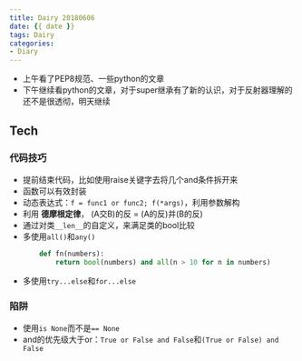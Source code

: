 ```yaml
---
title: Dairy 20180606
date: {{ date }}
tags: Dairy
categories: 
- Diary
---
```



- 上午看了PEP8规范、一些python的文章
- 下午继续看python的文章，对于super继承有了新的认识，对于反射器理解的还不是很透彻，明天继续

<!-- more -->

## Tech
### 代码技巧
- 提前结束代码，比如使用raise关键字去将几个and条件拆开来
- 函数可以有效封装
- 动态表达式：`f = func1 or func2; f(*args)`，利用参数解构
- 利用 **德摩根定律**， (A交B)的反 = (A的反)并(B的反)
- 通过对类`__len__`的自定义，来满足类的bool比较
- 多使用`all()`和`any()`
    ```python
        def fn(numbers):
            return bool(numbers) and all(n > 10 for n in numbers)
    ```
- 多使用`try...else`和`for...else`

### 陷阱
- 使用`is None`而不是`== None`
- and的优先级大于or：`True or False and False`和`(True or False) and False`

